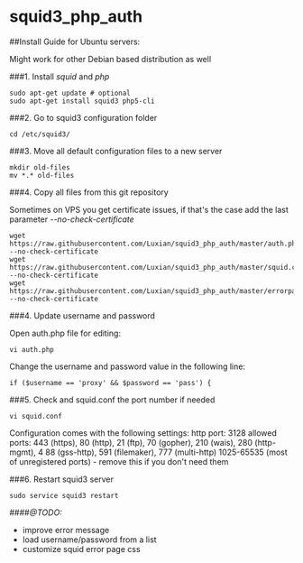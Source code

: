 # squid3_php_auth

##Install Guide for Ubuntu servers:

Might work for other Debian based distribution as well

###1. Install *squid* and *php*

    sudo apt-get update # optional
    sudo apt-get install squid3 php5-cli

###2. Go to squid3 configuration folder

    cd /etc/squid3/
    
###3. Move all default configuration files to a new server

    mkdir old-files
    mv *.* old-files
###4. Copy all files from this git repository

Sometimes on VPS you get certificate issues, if that's the case add the last parameter *--no-check-certificate*
   
    wget https://raw.githubusercontent.com/Luxian/squid3_php_auth/master/auth.php --no-check-certificate
    wget https://raw.githubusercontent.com/Luxian/squid3_php_auth/master/squid.conf --no-check-certificate
    wget https://raw.githubusercontent.com/Luxian/squid3_php_auth/master/errorpage.css --no-check-certificate

###4. Update username and password

Open auth.php file for editing:

    vi auth.php

Change the username and password value in the following line:

    if ($username == 'proxy' && $password == 'pass') {

###5. Check and squid.conf the port number if needed

    vi squid.conf

Configuration comes with the following settings:
    http port: 3128
    allowed ports: 
      443 (https), 80 (http), 21 (ftp), 
      70 (gopher), 210 (wais), 280 (http-mgmt), 4
      88 (gss-http), 591 (filemaker), 777 (multi-http)
      1025-65535 (most of unregistered ports) - remove this if you don't need them



###6. Restart squid3 server

    sudo service squid3 restart

####_@TODO:_
* improve error message
* load username/password from a list
* customize squid error page css
